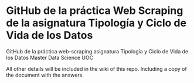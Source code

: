 # GitHub de la práctica Web Scraping de la asignatura Tipología y Ciclo de Vida de los Datos

GitHub de la práctica web-scraping asignatura Tipología y Ciclo de Vida de los Datos Master Data Science UOC

All other details will be included in the wiki of this repo.  Including a copy of the document with the answers.

